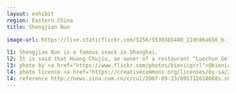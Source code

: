 ```yaml
---
layout: exhibit
region: Eastern China
title: Shengjian Bun

image-url: https://live.staticflickr.com/5256/5530385440_11dc86a656_b.jpg

l1: Shengjian Bun is a famous snack in Shanghai.
l2: It is said that Huang Chujiu, an owner of a restaurant "Luochun Ge" in 1920s in Shanghai, hired the cook who was good at making Shengjian Bun from another small snack booth and made it famous. 
l3: photo by <a href="https://www.flickr.com/photos/bionicgrrl">@bionicgrrrl</a> at Flickr
l4: photo licence <a href="https://creativecommons.org/licenses/by-sa/2.0">CC BY-SA 2.0</a>
l4: reference http://news.sina.com.cn/c/cul/2007-09-23/091712618668s.shtml
---
```

